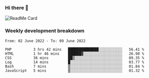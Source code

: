 ### Hi there 👋

<!--
**itzcy/itzcy** is a ✨ _special_ ✨ repository because its `README.md` (this file) appears on your GitHub profile.

Here are some ideas to get you started:

- 🔭 I’m currently working on ...
- 🌱 I’m currently learning ...
- 👯 I’m looking to collaborate on ...
- 🤔 I’m looking for help with ...
- 💬 Ask me about ...
- 📫 How to reach me: ...
- 😄 Pronouns: ...
- ⚡ Fun fact: ...
-->
![ReadMe Card](https://github-readme-stats.vercel.app/api?username=itzcy&show_icons=true&title_color=2d3198&icon_color=797cb8&text_color=24292e&bg_color=f6f8fa)

### Weekly development breakdown
<!--START_SECTION:waka-->

```text
From: 02 June 2022 - To: 09 June 2022

PHP          3 hrs 42 mins   ██████████████░░░░░░░░░░░   56.41 %
HTML         1 hr 46 mins    ██████▓░░░░░░░░░░░░░░░░░░   26.98 %
CSS          36 mins         ██▒░░░░░░░░░░░░░░░░░░░░░░   09.35 %
Log          14 mins         █░░░░░░░░░░░░░░░░░░░░░░░░   03.77 %
Bash         7 mins          ▒░░░░░░░░░░░░░░░░░░░░░░░░   01.84 %
JavaScript   5 mins          ▒░░░░░░░░░░░░░░░░░░░░░░░░   01.32 %
```

<!--END_SECTION:waka-->
